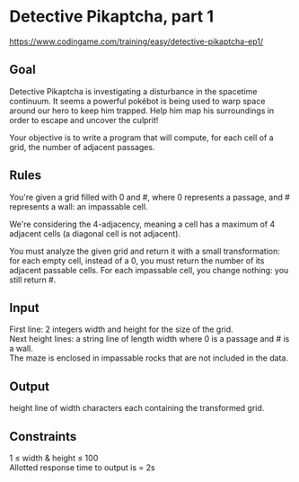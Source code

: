 # Detective Pikaptcha, part 1
https://www.codingame.com/training/easy/detective-pikaptcha-ep1/

## Goal
Detective Pikaptcha is investigating a disturbance in the spacetime continuum. It seems a powerful pokébot is being used to warp space around our hero to keep him trapped. Help him map his surroundings in order to escape and uncover the culprit!

Your objective is to write a program that will compute, for each cell of a grid, the number of adjacent passages.

## Rules
You're given a grid filled with 0 and #, where 0 represents a passage, and # represents a wall: an impassable cell.

We're considering the 4-adjacency, meaning a cell has a maximum of 4 adjacent cells (a diagonal cell is not adjacent).

You must analyze the given grid and return it with a small transformation: for each empty cell, instead of a 0, you must return the number of its adjacent passable cells. For each impassable cell, you change nothing: you still return #.

## Input
First line: 2 integers width and height for the size of the grid. <br>
Next height lines: a string line of length width where 0 is a passage and # is a wall. <br>
The maze is enclosed in impassable rocks that are not included in the data.

## Output
height line of width characters each containing the transformed grid.

## Constraints
1 ≤ width & height ≤ 100 <br>
Allotted response time to output is = 2s
